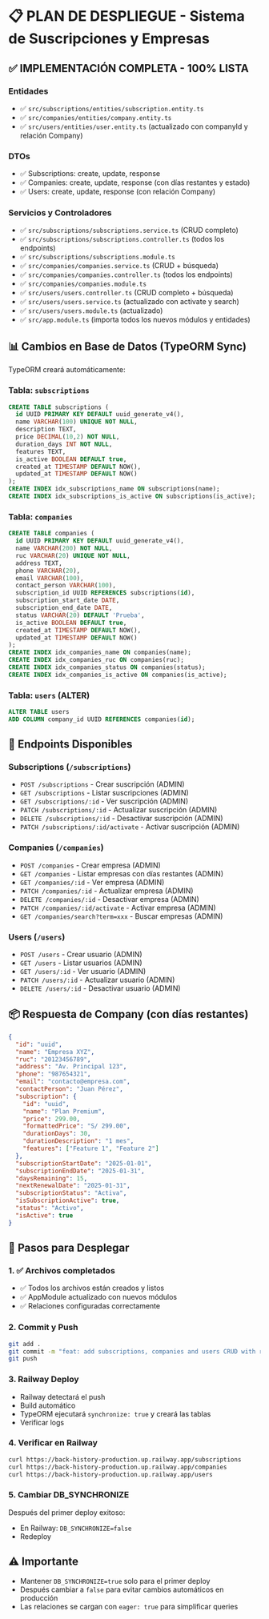 # 📋 PLAN DE DESPLIEGUE - Sistema de Suscripciones y Empresas

## ✅ IMPLEMENTACIÓN COMPLETA - 100% LISTA

### Entidades
- ✅ `src/subscriptions/entities/subscription.entity.ts`
- ✅ `src/companies/entities/company.entity.ts`
- ✅ `src/users/entities/user.entity.ts` (actualizado con companyId y relación Company)

### DTOs
- ✅ Subscriptions: create, update, response
- ✅ Companies: create, update, response (con días restantes y estado)
- ✅ Users: create, update, response (con relación Company)

### Servicios y Controladores
- ✅ `src/subscriptions/subscriptions.service.ts` (CRUD completo)
- ✅ `src/subscriptions/subscriptions.controller.ts` (todos los endpoints)
- ✅ `src/subscriptions/subscriptions.module.ts`
- ✅ `src/companies/companies.service.ts` (CRUD + búsqueda)
- ✅ `src/companies/companies.controller.ts` (todos los endpoints)
- ✅ `src/companies/companies.module.ts`
- ✅ `src/users/users.controller.ts` (CRUD completo + búsqueda)
- ✅ `src/users/users.service.ts` (actualizado con activate y search)
- ✅ `src/users/users.module.ts` (actualizado)
- ✅ `src/app.module.ts` (importa todos los nuevos módulos y entidades)

## 📊 Cambios en Base de Datos (TypeORM Sync)

TypeORM creará automáticamente:

### Tabla: `subscriptions`
```sql
CREATE TABLE subscriptions (
  id UUID PRIMARY KEY DEFAULT uuid_generate_v4(),
  name VARCHAR(100) UNIQUE NOT NULL,
  description TEXT,
  price DECIMAL(10,2) NOT NULL,
  duration_days INT NOT NULL,
  features TEXT,
  is_active BOOLEAN DEFAULT true,
  created_at TIMESTAMP DEFAULT NOW(),
  updated_at TIMESTAMP DEFAULT NOW()
);
CREATE INDEX idx_subscriptions_name ON subscriptions(name);
CREATE INDEX idx_subscriptions_is_active ON subscriptions(is_active);
```

### Tabla: `companies`
```sql
CREATE TABLE companies (
  id UUID PRIMARY KEY DEFAULT uuid_generate_v4(),
  name VARCHAR(200) NOT NULL,
  ruc VARCHAR(20) UNIQUE NOT NULL,
  address TEXT,
  phone VARCHAR(20),
  email VARCHAR(100),
  contact_person VARCHAR(100),
  subscription_id UUID REFERENCES subscriptions(id),
  subscription_start_date DATE,
  subscription_end_date DATE,
  status VARCHAR(20) DEFAULT 'Prueba',
  is_active BOOLEAN DEFAULT true,
  created_at TIMESTAMP DEFAULT NOW(),
  updated_at TIMESTAMP DEFAULT NOW()
);
CREATE INDEX idx_companies_name ON companies(name);
CREATE INDEX idx_companies_ruc ON companies(ruc);
CREATE INDEX idx_companies_status ON companies(status);
CREATE INDEX idx_companies_is_active ON companies(is_active);
```

### Tabla: `users` (ALTER)
```sql
ALTER TABLE users 
ADD COLUMN company_id UUID REFERENCES companies(id);
```

## 🔗 Endpoints Disponibles

### Subscriptions (`/subscriptions`)
- `POST /subscriptions` - Crear suscripción (ADMIN)
- `GET /subscriptions` - Listar suscripciones (ADMIN)
- `GET /subscriptions/:id` - Ver suscripción (ADMIN)
- `PATCH /subscriptions/:id` - Actualizar suscripción (ADMIN)
- `DELETE /subscriptions/:id` - Desactivar suscripción (ADMIN)
- `PATCH /subscriptions/:id/activate` - Activar suscripción (ADMIN)

### Companies (`/companies`)
- `POST /companies` - Crear empresa (ADMIN)
- `GET /companies` - Listar empresas con días restantes (ADMIN)
- `GET /companies/:id` - Ver empresa (ADMIN)
- `PATCH /companies/:id` - Actualizar empresa (ADMIN)
- `DELETE /companies/:id` - Desactivar empresa (ADMIN)
- `PATCH /companies/:id/activate` - Activar empresa (ADMIN)
- `GET /companies/search?term=xxx` - Buscar empresas (ADMIN)

### Users (`/users`)
- `POST /users` - Crear usuario (ADMIN)
- `GET /users` - Listar usuarios (ADMIN)
- `GET /users/:id` - Ver usuario (ADMIN)
- `PATCH /users/:id` - Actualizar usuario (ADMIN)
- `DELETE /users/:id` - Desactivar usuario (ADMIN)

## 📦 Respuesta de Company (con días restantes)

```json
{
  "id": "uuid",
  "name": "Empresa XYZ",
  "ruc": "20123456789",
  "address": "Av. Principal 123",
  "phone": "987654321",
  "email": "contacto@empresa.com",
  "contactPerson": "Juan Pérez",
  "subscription": {
    "id": "uuid",
    "name": "Plan Premium",
    "price": 299.00,
    "formattedPrice": "S/ 299.00",
    "durationDays": 30,
    "durationDescription": "1 mes",
    "features": ["Feature 1", "Feature 2"]
  },
  "subscriptionStartDate": "2025-01-01",
  "subscriptionEndDate": "2025-01-31",
  "daysRemaining": 15,
  "nextRenewalDate": "2025-01-31",
  "subscriptionStatus": "Activa",
  "isSubscriptionActive": true,
  "status": "Activo",
  "isActive": true
}
```

## 🚀 Pasos para Desplegar

### 1. ✅ Archivos completados
- ✅ Todos los archivos están creados y listos
- ✅ AppModule actualizado con nuevos módulos
- ✅ Relaciones configuradas correctamente

### 2. Commit y Push
```bash
git add .
git commit -m "feat: add subscriptions, companies and users CRUD with relationships"
git push
```

### 3. Railway Deploy
- Railway detectará el push
- Build automático
- TypeORM ejecutará `synchronize: true` y creará las tablas
- Verificar logs

### 4. Verificar en Railway
```bash
curl https://back-history-production.up.railway.app/subscriptions
curl https://back-history-production.up.railway.app/companies
curl https://back-history-production.up.railway.app/users
```

### 5. Cambiar DB_SYNCHRONIZE
Después del primer deploy exitoso:
- En Railway: `DB_SYNCHRONIZE=false`
- Redeploy

## ⚠️ Importante
- Mantener `DB_SYNCHRONIZE=true` solo para el primer deploy
- Después cambiar a `false` para evitar cambios automáticos en producción
- Las relaciones se cargan con `eager: true` para simplificar queries
